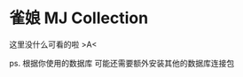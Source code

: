 雀娘 MJ Collection
===================================
这里没什么可看的啦 >A<

ps.
  根据你使用的数据库
  可能还需要额外安装其他的数据库连接包